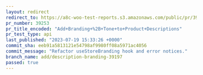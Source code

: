 ```yaml
---
layout: redirect
redirect_to: https://a8c-woo-test-reports.s3.amazonaws.com/public/pr/39253/api/index.html
pr_number: 39253
pr_title_encoded: "Add+Branding+%2B+Tone+to+Product+Descriptions"
pr_test_type: api
last_published: "2023-07-19 15:33:26 +0000"
commit_sha: eeb91a5813121e54798af9980ff08a5971ac4056
commit_message: "Refactor useStoreBranding hook and error notices."
branch_name: add/description-branding-39197
passed: true
---
```

